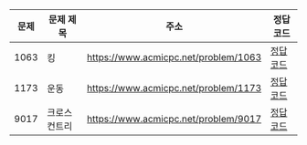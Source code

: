 | 문제 | 문제 제목     | 주소                                 | 정답 코드                   |
| ---- | ------------- | ------------------------------------ | --------------------------- |
| 1063 | 킹            | https://www.acmicpc.net/problem/1063 | [정답 코드](./0x0C/1063.js) |
| 1173 | 운동          | https://www.acmicpc.net/problem/1173 | [정답 코드](./0x0C/1173.js) |
| 9017 | 크로스 컨트리 | https://www.acmicpc.net/problem/9017 | [정답 코드](./0x0C/9017.js) |
